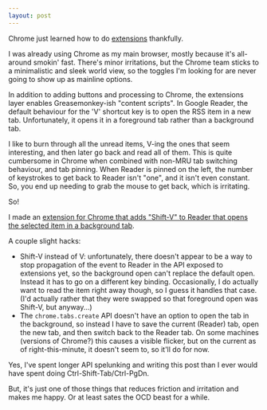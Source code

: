 ```yaml
---
layout: post
---
```


Chrome just learned how to do
[extensions](https://chrome.google.com/extensions/) thankfully.

I was already using Chrome as my main browser, mostly because it's all-around
smokin' fast. There's minor irritations, but the Chrome team sticks to a
minimalistic and sleek world view, so the toggles I'm looking for are never
going to show up as mainline options.

In addition to adding buttons and processing to Chrome, the extensions layer
enables Greasemonkey-ish "content scripts". In Google Reader, the default
behaviour for the 'V' shortcut key is to open the RSS item in a new tab.
Unfortunately, it opens it in a foreground tab rather than a background tab.

I like to burn through all the unread items, V-ing the ones that seem
interesting, and then later go back and read all of them. This is quite cumbersome
in Chrome when combined with non-MRU tab switching behaviour, and tab pinning.
When Reader is pinned on the left, the number of keystrokes to get back to
Reader isn't "one", and it isn't even constant. So, you end up needing to grab
the mouse to get back, which is irritating.

So!

I made an [extension for Chrome that adds "Shift-V" to Reader that opens the
selected item in a background
tab](https://chrome.google.com/extensions/detail/mhlmdgjoakcfdigjjlmonhjphchebcjm).

A couple slight hacks:

- Shift-V instead of V: unfortunately, there doesn't appear to be a way to
  stop propagation of the event to Reader in the API exposed to extensions
  yet, so the background open can't replace the default open. Instead it has
  to go on a different key binding. Occasionally, I do actually want to read
  the item right away though, so I guess it handles that case. (I'd actually
  rather that they were swapped so that foreground open was Shift-V, but
  anyway...)
- The `chrome.tabs.create` API doesn't have an option to open the tab in the
  background, so instead I have to save the current (Reader) tab, open the new
  tab, and then switch back to the Reader tab. On some machines (versions of
  Chrome?) this causes a visible flicker, but on the current as of
  right-this-minute, it doesn't seem to, so it'll do for now.

Yes, I've spent longer API spelunking and writing this post than I ever would
have spent doing Ctrl-Shift-Tab/Ctrl-PgDn.

But, it's just one of those things that reduces friction and irritation and
makes me happy. Or at least sates the OCD beast for a while.
